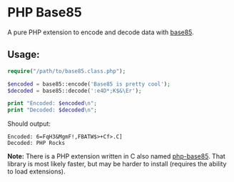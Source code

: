 PHP Base85
==========

A pure PHP extension to encode and decode data with [base85](http://en.wikipedia.org/wiki/Ascii85).

Usage:
------
```PHP
require("/path/to/base85.class.php");

$encoded = base85::encode('Base85 is pretty cool');
$decoded = base85::decode(':e4D*;K$&\Er');

print "Encoded: $encoded\n";
print "Decoded: $decoded\n";
```

Should output:

```
Encoded: 6=FqH3&MgmF!,FBATW$>+Cf>.C]
Decoded: PHP Rocks
```

**Note:** There is a PHP extension written in C also named [php-base85](https://github.com/raducu/php-base85).
That library is most likely faster, but may be harder to install (requires
the ability to load extensions).
